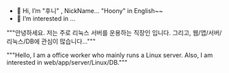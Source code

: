 - 👋 Hi, I’m "후니" , NickName...  "Hoony" in English~~
- 👀 I’m interested in ...


"""안녕하세요. 저는 주로 리눅스 서버를 운용하는  직장인 입니다.
그리고, 웹/앱/서버/리눅스/DB에 관심이 많습니다..."""


"""Hello, I am a office worker who mainly runs a Linux server.
Also, I am interested in web/app/server/Linux/DB."""
